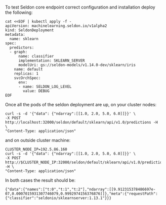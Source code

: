 To test Seldon core endpoint correct configuration and installation deploy the following:
```
cat <<EOF | kubectl apply -f -
apiVersion: machinelearning.seldon.io/v1alpha2
kind: SeldonDeployment
metadata:
  name: sklearn
spec:
  predictors:
  - graph:
      name: classifier
      implementation: SKLEARN_SERVER
      modelUri: gs://seldon-models/v1.14.0-dev/sklearn/iris
    name: default
    replicas: 1
    svcOrchSpec:
      env:
      - name: SELDON_LOG_LEVEL
        value: DEBUG
EOF
```

Once all the pods of the seldon deployment are up, on your cluster nodes:
```
curl -s -d '{"data": {"ndarray":[[1.0, 2.0, 5.0, 6.0]]}}' \
-X POST http://localhost:32000/seldon/default/sklearn/api/v1.0/predictions -H \
"Content-Type: application/json"
```
and on outside cluster machine:
```
CLUSTER_NODE_IP=192.5.86.160
curl -s -d '{"data": {"ndarray":[[1.0, 2.0, 5.0, 6.0]]}}' \
-X POST http://$CLUSTER_NODE_IP:32000/seldon/default/sklearn/api/v1.0/predictions -H \
"Content-Type: application/json"
```
In both cases the result should be:
```
{"data":{"names":["t:0","t:1","t:2"],"ndarray":[[9.912315378486697e-07,0.0007015931307746079,0.9992974156376876]]},"meta":{"requestPath":{"classifier":"seldonio/sklearnserver:1.13.1"}}}
```
